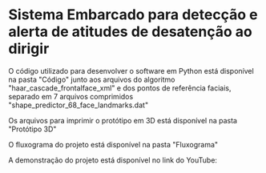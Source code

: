 # Sistema Embarcado para detecção e alerta de atitudes de desatenção ao dirigir 


O código utilizado para desenvolver o software em Python está disponível na pasta "Código" junto aos arquivos do algoritmo "haar_cascade_frontalface_xml" e dos pontos de referência faciais, separado em 7 arquivos comprimidos "shape_predictor_68_face_landmarks.dat"

Os arquivos para imprimir o protótipo em 3D está disponível na pasta "Protótipo 3D"

O fluxograma do projeto está disponível na pasta "Fluxograma"

A demonstração do projeto está disponível no link do YouTube: 
